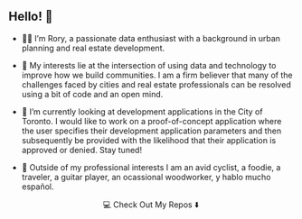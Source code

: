 ## Hello! 👋

- :man_technologist: I’m Rory, a passionate data enthusiast with a background in urban planning and real estate development.

- 👀 My interests lie at the intersection of using data and technology to improve how we build communities. I am a firm believer that many of the challenges faced by cities and real estate professionals can be resolved using a bit of code and an open mind.

- 🌱 I’m currently looking at development applications in the City of Toronto. I would like to work on a proof-of-concept application where the user specifies their development application parameters and then subsequently be provided with the likelihood that their application is approved or denied. Stay tuned!

- :rocket: Outside of my professional interests I am an avid cyclist, a foodie, a traveler, a guitar player, an ocassional woodworker, y hablo mucho español.

<p align="center">
  💻 Check Out My Repos ⬇️
</p>

